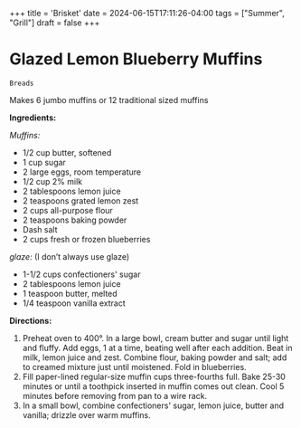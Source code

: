 +++
title = 'Brisket'
date = 2024-06-15T17:11:26-04:00
tags = ["Summer", "Grill"]
draft = false
+++
# Glazed Lemon Blueberry Muffins

`Breads`

Makes 6 jumbo muffins or 12 traditional sized muffins

**Ingredients:**

_Muffins:_

- 1/2 cup butter, softened
- 1 cup sugar
- 2 large eggs, room temperature
- 1/2 cup 2% milk
- 2 tablespoons lemon juice
- 2 teaspoons grated lemon zest
- 2 cups all-purpose flour
- 2 teaspoons baking powder
- Dash salt
- 2 cups fresh or frozen blueberries

_glaze:_ (I don’t always use glaze)

- 1-1/2 cups confectioners' sugar
- 2 tablespoons lemon juice
- 1 teaspoon butter, melted
- 1/4 teaspoon vanilla extract

**Directions:**

1. Preheat oven to 400°. In a large bowl, cream butter and sugar until light and fluffy. Add eggs, 1 at a time, beating well after each addition. Beat in milk, lemon juice and zest. Combine flour, baking powder and salt; add to creamed mixture just until moistened. Fold in blueberries.
2. Fill paper-lined regular-size muffin cups three-fourths full. Bake 25-30 minutes or until a toothpick inserted in muffin comes out clean. Cool 5 minutes before removing from pan to a wire rack.
3. In a small bowl, combine confectioners' sugar, lemon juice, butter and vanilla; drizzle over warm muffins.

